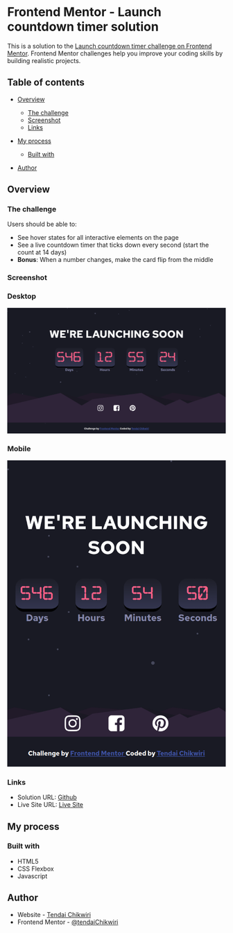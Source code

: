 # Frontend Mentor - Launch countdown timer solution

This is a solution to the [Launch countdown timer challenge on Frontend Mentor](https://www.frontendmentor.io/challenges/launch-countdown-timer-N0XkGfyz-). Frontend Mentor challenges help you improve your coding skills by building realistic projects.

## Table of contents

- [Overview](#overview)
  - [The challenge](#the-challenge)
  - [Screenshot](#screenshot)
  - [Links](#links)
- [My process](#my-process)

  - [Built with](#built-with)

- [Author](#author)

## Overview

### The challenge

Users should be able to:

- See hover states for all interactive elements on the page
- See a live countdown timer that ticks down every second (start the count at 14 days)
- **Bonus**: When a number changes, make the card flip from the middle

### Screenshot

### Desktop

![](./screenshot/desktop.png)

### Mobile

![](./screenshot/mobile.png)

### Links

- Solution URL: [Github](https://github.com/TendaiChikwiri/countdown-timer)
- Live Site URL: [Live Site](https://tendaichikwiri.github.io/countdown-timer)

## My process

### Built with

- HTML5
- CSS Flexbox
- Javascript

## Author

- Website - [Tendai Chikwiri](https://github.com/TendaiChikwiri/)
- Frontend Mentor - [@tendaiChikwiri](https://www.frontendmentor.io/profile/TendaiChikwiri)
